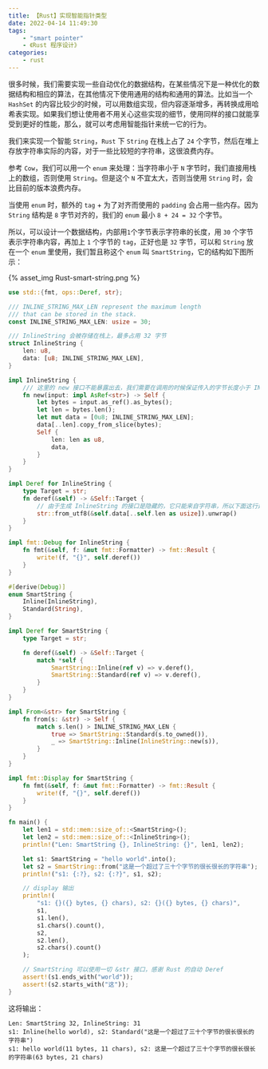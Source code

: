 ```yaml
---
title: 【Rust】实现智能指针类型
date: 2022-04-14 11:49:30
tags:
    - "smart pointer"
    - 《Rust 程序设计》
categories:
    - rust
---
```


很多时候，我们需要实现一些自动优化的数据结构，在某些情况下是一种优化的数据结构和相应的算法，在其他情况下使用通用的结构和通用的算法。比如当一个 `HashSet` 的内容比较少的时候，可以用数组实现，但内容逐渐增多，再转换成用哈希表实现。如果我们想让使用者不用关心这些实现的细节，使用同样的接口就能享受到更好的性能，那么，就可以考虑用智能指针来统一它的行为。

我们来实现一个智能 `String`，`Rust` 下 `String` 在栈上占了 `24` 个字节，然后在堆上存放字符串实际的内容，对于一些比较短的字符串，这很浪费内存。

参考 `Cow`，我们可以用一个 `enum` 来处理：当字符串小于 `N` 字节时，我们直接用栈上的数组，否则使用 `String`。但是这个 `N` 不宜太大，否则当使用 `String` 时，会比目前的版本浪费内存。

当使用 `enum` 时，额外的 `tag` + 为了对齐而使用的 `padding` 会占用一些内存。因为 `String` 结构是 `8` 字节对齐的，我们的 `enum` 最小 `8 + 24 = 32` 个字节。

所以，可以设计一个数据结构，内部用`1`个字节表示字符串的长度，用 `30` 个字节表示字符串内容，再加上 `1` 个字节的 `tag`，正好也是 `32` 字节，可以和 `String` 放在一个 `enum` 里使用，我们暂且称这个 `enum` 叫 `SmartString`，它的结构如下图所示：

{% asset_img Rust-smart-string.png %}

<!-- more -->

```rust
use std::{fmt, ops::Deref, str};

/// INLINE_STRING_MAX_LEN represent the maximum length
/// that can be stored in the stack.
const INLINE_STRING_MAX_LEN: usize = 30;

/// InlineString 会被存储在栈上，最多占用 32 字节
struct InlineString {
    len: u8,
    data: [u8; INLINE_STRING_MAX_LEN],
}

impl InlineString {
    /// 这里的 new 接口不能暴露出去，我们需要在调用的时候保证传入的字节长度小于 INLINE_STRING_MAX_LEN
    fn new(input: impl AsRef<str>) -> Self {
        let bytes = input.as_ref().as_bytes();
        let len = bytes.len();
        let mut data = [0u8; INLINE_STRING_MAX_LEN];
        data[..len].copy_from_slice(bytes);
        Self {
            len: len as u8,
            data,
        }
    }
}

impl Deref for InlineString {
    type Target = str;
    fn deref(&self) -> &Self::Target {
        // 由于生成 InlineString 的接口是隐藏的，它只能来自字符串，所以下面这行是安全的
        str::from_utf8(&self.data[..self.len as usize]).unwrap()
    }
}

impl fmt::Debug for InlineString {
    fn fmt(&self, f: &mut fmt::Formatter) -> fmt::Result {
        write!(f, "{}", self.deref())
    }
}

#[derive(Debug)]
enum SmartString {
    Inline(InlineString),
    Standard(String),
}

impl Deref for SmartString {
    type Target = str;

    fn deref(&self) -> &Self::Target {
        match *self {
            SmartString::Inline(ref v) => v.deref(),
            SmartString::Standard(ref v) => v.deref(),
        }
    }
}

impl From<&str> for SmartString {
    fn from(s: &str) -> Self {
        match s.len() > INLINE_STRING_MAX_LEN {
            true => SmartString::Standard(s.to_owned()),
            _ => SmartString::Inline(InlineString::new(s)),
        }
    }
}

impl fmt::Display for SmartString {
    fn fmt(&self, f: &mut fmt::Formatter) -> fmt::Result {
        write!(f, "{}", self.deref())
    }
}

fn main() {
    let len1 = std::mem::size_of::<SmartString>();
    let len2 = std::mem::size_of::<InlineString>();
    println!("Len: SmartString {}, InlineString: {}", len1, len2);

    let s1: SmartString = "hello world".into();
    let s2 = SmartString::from("这是一个超过了三十个字节的很长很长的字符串");
    println!("s1: {:?}, s2: {:?}", s1, s2);

    // display 输出
    println!(
        "s1: {}({} bytes, {} chars), s2: {}({} bytes, {} chars)",
        s1,
        s1.len(),
        s1.chars().count(),
        s2,
        s2.len(),
        s2.chars().count()
    );

    // SmartString 可以使用一切 &str 接口，感谢 Rust 的自动 Deref
    assert!(s1.ends_with("world"));
    assert!(s2.starts_with("这"));
}
```

这将输出：

    Len: SmartString 32, InlineString: 31
    s1: Inline(hello world), s2: Standard("这是一个超过了三十个字节的很长很长的字符串")
    s1: hello world(11 bytes, 11 chars), s2: 这是一个超过了三十个字节的很长很长的字符串(63 bytes, 21 chars)